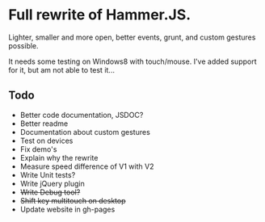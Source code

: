 # Full rewrite of Hammer.JS.

Lighter, smaller and more open, better events, grunt, and custom gestures possible.

It needs some testing on Windows8 with touch/mouse. I've added support for it, but am not able to test it...


## Todo

- Better code documentation, JSDOC?
- Better readme
- Documentation about custom gestures
- Test on devices
- Fix demo's
- Explain why the rewrite
- Measure speed difference of V1 with V2
- Write Unit tests?
- Write jQuery plugin
- ~~Write Debug tool?~~
- ~~Shift key multitouch on desktop~~
- Update website in gh-pages
